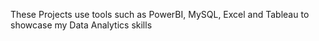 These Projects use tools such as PowerBI, MySQL, Excel and Tableau to showcase my Data Analytics skills
